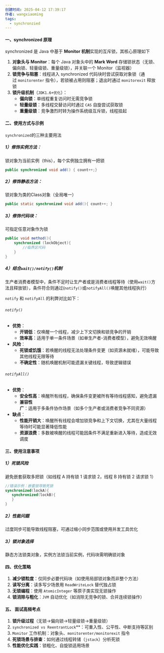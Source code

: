 ```yaml
---
创建时间: 2025-04-12 17:39:17
作者: wangxiaoming
tags:
  - synchronzied
---
```

#### 一、synchronized 原理
synchronized 是 Java 中基于 ​**Monitor 机制**​ 实现的互斥锁，其核心原理如下
1. ​**对象头与 Monitor**​：每个 Java 对象头中的 ​**Mark Word**​ 存储锁状态（无锁、偏向锁、轻量级锁、重量级锁），并关联一个 Monitor（监视器）
2. **锁竞争与阻塞**​：线程进入 synchronized 代码块时尝试获取对象锁（通过 `monitorenter` 指令），若锁被占用则阻塞；退出时通过 `monitorexit` 释放锁
3.  ​**锁升级机制**​（`JDK1.6+优化`）：
    - ​**偏向锁**​：单线程重复访问时无需竞争锁
    - ​**轻量级锁**​：多线程交替访问时通过 `CAS` 自旋尝试获取锁
    - ​**重量级锁**​：竞争激烈时转为操作系统级互斥锁，线程挂起
#### 二、使用方式与示例
`synchronized`的三种主要用法
##### 1）修饰实例方法：
锁对象为当前实例（this），每个实例独立拥有一把锁
```java
public synchronized void add() { count++;}
```
##### 2）修饰静态方法：
锁对象为类的Class对象（全局唯一）
```java
public static synchronized void add(){ count++; }
```
##### 3）修饰代码块：
可指定任意对象作为锁
```java
public void method(){
    synchronized (lockObject){
        //临界区代码
    }
}
```

##### 4）结合`wait()/notify()`机制
生产者消费者模型中，条件不足时让生产者或是消费者线程等待（使用`wait()`方法且释放锁），条件符合则通过(`notify()`或`notifyAll()`唤醒其他线程执行）

`notify` 和 `notifyAll` 的利弊对比如下：
######  ​`notify()`​
- ​**优势**​：
    - ​**开销低**​：仅唤醒一个线程，减少上下文切换和锁竞争的开销
    - ​**效率高**​：适用于单一条件场景（如单生产者-消费者模型），避免无效唤醒
- ​**风险**​：
    - ​**死锁或饥饿**​：若唤醒的线程无法处理条件变更（如资源未就绪），可能导致其他线程无限等待
    - ​**不确定性**​：随机唤醒机制可能遗漏关键线程，导致逻辑错误
###### ​`notifyAll()`​
- ​**优势**​：
    - ​**安全性高**​：唤醒所有线程，确保条件变更被所有等待线程感知，避免遗漏
    - ​**兼容性广**​：适用于多条件协作场景（如多个生产者或消费者竞争不同资源）
- ​**缺点**​：
    - ​**性能开销大**​：唤醒所有线程会增加锁竞争和上下文切换，尤其在大量线程等待时可能显著降低性能
    - ​**资源浪费**​：多数被唤醒的线程可能因条件不满足重新进入等待，造成无效调度

#### 三、使用注意事项
##### 1）死锁风险
避免嵌套获取多把锁（如线程 A 持有锁 1 请求锁 2，线程 B 持有锁 2 请求锁 1）
```java
//错误示例：嵌套锁导致死锁
synchronized(lockA){
   synchronized(lockB){
   }
}
```
##### 2）性能问题
过度同步可能导致线程阻塞，可通过缩小同步范围或使用并发工具优化
##### 3）**锁对象选择**
静态方法锁类对象，实例方法锁当前实例，代码块需明确锁对象

#### 四、优化策略
1. ​**减少锁粒度**​：仅同步必要代码块（如使用局部锁对象而非整个方法）
2. ​**读写分离**​：读多写少场景用 `ReadWriteLock` 替代独占锁
3. ​**无锁编程**​：使用 `AtomicInteger` 等原子类实现无锁操作
4. ​**锁消除与粗化**​：`JVM` 自动优化（如消除无竞争的锁、合并连续锁操作）

#### 五、 **面试高频考点**
1. ​**锁升级过程**​（无锁→偏向锁→轻量级锁→重量级锁）
2. ​`synchronized vs ReentrantLock`**​：可重入性、公平性、中断支持等区别
3. ​`Monitor` 工作机制：对象头、`monitorenter/monitorexit` 指令
4. ​**死锁场景与排查**​：如何通过线程转储（`jstack`）分析死锁
5. ​**性能优化实践**​：锁粗化、自旋锁适用场景
